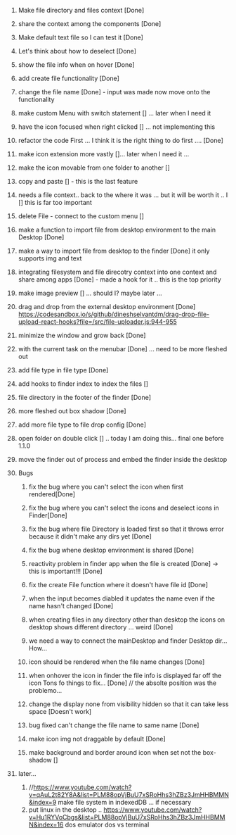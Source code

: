 1. Make file directory and files context [Done]
1. share the context among the components [Done]
1. Make default text file so I can test it [Done]

1. Let's think about how to deselect [Done]

1. show the file info when on hover [Done]

1. add create file functionality [Done]

1. change the file name [Done] - input was made now move onto the functionality

1. make custom Menu with switch statement [] ... later when I need it

1. have the icon focused when right clicked [] ... not implementing this

1. refactor the code First ... I think it is the right thing to do first .... [Done]

1. make icon extension more vastly []... later when I need it ...

1. make the icon movable from one folder to another []

1. copy and paste [] - this is the last feature

1. needs a file context.. back to the where it was ... but it will be worth it .. I [] this is far too important

1. delete File - connect to the custom menu []

1. make a function to import file from desktop environment to the main Desktop [Done]

1. make a way to import file from desktop to the finder [Done] it only supports img and text

1. integrating filesystem and file direcotry context into one context and share among apps [Done] - made a hook for it
   .. this is the top priority
1. make image preview [] ... should I? maybe later ...

1. drag and drop from the external desktop environment [Done] https://codesandbox.io/s/github/dineshselvantdm/drag-drop-file-upload-react-hooks?file=/src/file-uploader.js:944-955

1. minimize the window and grow back [Done]

1. with the current task on the menubar [Done] ... need to be more fleshed out

1. add file type in file type [Done]

1. add hooks to finder index to index the files []

1. file directory in the footer of the finder [Done]

1. more fleshed out box shadow [Done]

1. add more file type to file drop config [Done]

1. open folder on double click [] .. today I am doing this... final one before 1.1.0

1. move the finder out of process and embed the finder inside the desktop

1. Bugs

   1. fix the bug where you can't select the icon when first rendered[Done]

   1. fix the bug where you can't select the icons and deselect icons in Finder[Done]

   1. fix the bug where file Directory is loaded first so that it throws error because it didn't make any dirs yet [Done]

   1. fix the bug whene desktop environment is shared [Done]

   1. reactivity problem in finder app when the file is created [Done] -> this is important!!! [Done]

   1. fix the create File function where it doesn't have file id [Done]

   1. when the input becomes diabled it updates the name even if the name hasn't changed [Done]

   1. when creating files in any directory other than desktop the icons on desktop shows different directory ... weird [Done]

   1. we need a way to connect the mainDesktop and finder Desktop dir... How...

   1. icon should be rendered when the file name changes [Done]

   1. when onhover the icon in finder the file info is displayed far off the icon Tons fo things to fix... [Done] // the absolte position was the problemo...

   1. change the display none from visibility hidden so that it can take less space [Doesn't work]

   1. bug fixed can't change the file name to same name [Done]

   1. make icon img not draggable by default [Done]

   1. make background and border around icon when set not the box-shadow []

1. later...
   1. //https://www.youtube.com/watch?v=qAuL2t82Y8A&list=PLM88opVjBuU7xSRoHhs3hZBz3JmHHBMMN&index=9 make file system in indexedDB ... if necessary
   1. put linux in the desktop .. https://www.youtube.com/watch?v=Hu1RYVoCbgs&list=PLM88opVjBuU7xSRoHhs3hZBz3JmHHBMMN&index=16 dos emulator dos vs terminal
